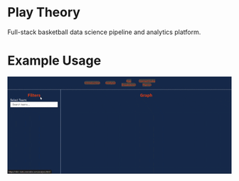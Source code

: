 # Play Theory
Full-stack basketball data science pipeline and analytics platform.

# Example Usage
![Play Theory Example](play-theory-example.gif)
